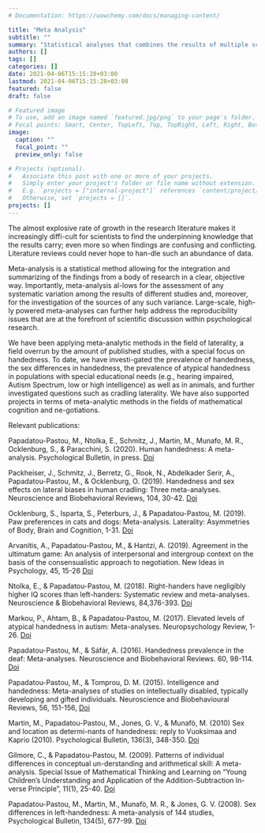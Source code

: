 ```yaml
---
# Documentation: https://wowchemy.com/docs/managing-content/

title: "Meta Analysis"
subtitle: ""
summary: "Statistical analyses that combines the results of multiple scientific studies."
authors: []
tags: []
categories: []
date: 2021-04-06T15:15:28+03:00
lastmod: 2021-04-06T15:15:28+03:00
featured: false
draft: false

# Featured image
# To use, add an image named `featured.jpg/png` to your page's folder.
# Focal points: Smart, Center, TopLeft, Top, TopRight, Left, Right, BottomLeft, Bottom, BottomRight.
image:
  caption: ""
  focal_point: ""
  preview_only: false

# Projects (optional).
#   Associate this post with one or more of your projects.
#   Simply enter your project's folder or file name without extension.
#   E.g. `projects = ["internal-project"]` references `content/project/deep-learning/index.md`.
#   Otherwise, set `projects = []`.
projects: []
---
```


The almost explosive rate of growth in the research literature makes it increasingly diffi-cult for scientists to find the underpinning knowledge that the results carry; even more so when findings are confusing and conflicting. Literature reviews could never hope to han-dle such an abundance of data. 

Meta-analysis is a statistical method allowing for the integration and summarizing of the findings from a body of research in a clear, objective way. Importantly, meta-analysis al-lows for the assessment of any systematic variation among the results of different studies and, moreover, for the investigation of the sources of any such variance. Large-scale, high-ly powered meta-analyses can further help address the reproducibility issues that are at the forefront of scientific discussion within psychological research.

We have been applying meta-analytic methods in the field of laterality, a field overrun by the amount of published studies, with a special focus on handedness.  To date, we have investi-gated the prevalence of handedness, the sex differences in handedness, the prevalence of atypical handedness in populations with special educational needs (e.g., hearing impaired, Autism Spectrum, low or high intelligence) as well as in animals,  and further investigated  questions such as cradling laterality. We have also supported projects in terms of meta-analytic methods in the fields of mathematical cognition and ne-gotiations. 

Relevant publications:

Papadatou-Pastou, M., Ntolka, E., Schmitz, J., Martin, M., Munafo, M. R., Ocklenburg, S., & Paracchini, S. (2020). Human handedness: A meta-analysis. Psychological Bulletin, in press. [Doi](https://doi.org/10.1037/bul0000229)


Packheiser, J., Schmitz, J., Berretz, G., Rook, N., Abdelkader Serir, A., Papadatou-Pastou, M., & Ocklenburg, O. (2019). Handedness and sex effects on lateral biases in human cradling: Three meta-analyses. Neuroscience and Biobehavioral Reviews, 104, 30-42. [Doi](10.1016/j.neubiorev.2019.06.035)


Ocklenburg, S., Isparta, S., Peterburs, J., & Papadatou-Pastou, M. (2019). Paw preferences in cats and dogs: Meta-analysis. Laterality: Asymmetries of Body, Brain and Cognition, 1-31. [Doi](10.1080/1357650X.2019.1578228)

Arvanitis, A., Papadatou-Pastou, M., & Hantzi, A. (2019). Agreement in the ultimatum game: An analysis of interpersonal and intergroup context on the basis of the consensualistic approach to negotiation. New Ideas in Psychology, 45, 15-26 [Doi](https://doi.org/10.1016/j.newideapsych.2018.12.005)


Ntolka, E., & Papadatou-Pastou, M. (2018). Right-handers have negligibly higher IQ scores than left-handers: Systematic review and meta-analyses. Neuroscience & Biobehavioral Reviews, 84,376-393. [Doi](https://doi.org/10.1016/j.neubiorev.2017.08.007)

Markou, P., Ahtam, B., & Papadatou-Pastou, M. (2017). Elevated levels of atypical handedness in autism: Meta-analyses. Neuropsychology Review, 1-26. [Doi](https://doi.org/10.1007/s11065-017-9354-4)

Papadatou-Pastou, M., & Sáfár, A. (2016). Handedness prevalence in the deaf: Meta-analyses. Neuroscience and Biobehavioral Reviews. 60, 98-114. [Doi](https://doi.org/10.1016/j.neubiorev.2015.11.013)


Papadatou-Pastou, M., & Tomprou, D. M. (2015). Intelligence and handedness: Meta-analyses of studies on intellectually disabled, typically developing and gifted individuals. Neuroscience and Biobehavioural Reviews, 56, 151-156, [Doi](https://doi.org/10.1016/j.neubiorev.2015.06.017)

Martin, M., Papadatou-Pastou, M., Jones, G. V., & Munafò, M. (2010) Sex and location as determi-nants of handedness: reply to Vuoksimaa and Kaprio (2010). Psychological Bulletin, 136(3), 348-350. [Doi](http://dx.doi.org/10.1037/a0019215)

Gilmore, C., & Papadatou-Pastou, M. (2009). Patterns of individual differences in conceptual un-derstanding and arithmetical skill: A meta-analysis. Special Issue of Mathematical Thinking and Learning on “Young Children’s Understanding and Application of the Addition-Subtraction In-verse Principle”, 11(1), 25-40. [Doi](https://doi.org/10.1080/10986060802583923)

Papadatou-Pastou, M., Martin, M., Munafò, M. R., & Jones, G. V. (2008). Sex differences in left-handedness: A meta-analysis of 144 studies, Psychological Bulletin, 134(5), 677-99. [Doi](http://dx.doi.org/10.1037/a0012814)

